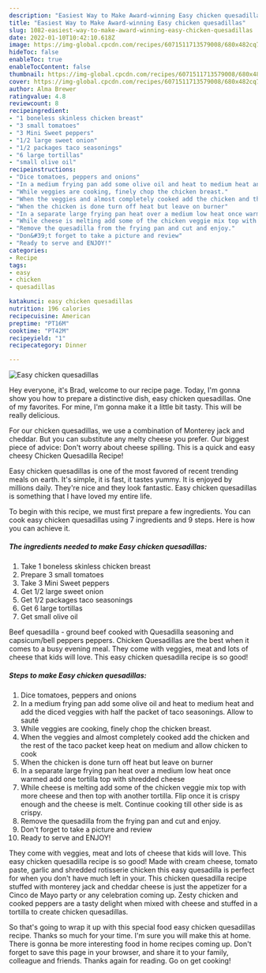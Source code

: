 ```yaml
---
description: "Easiest Way to Make Award-winning Easy chicken quesadillas"
title: "Easiest Way to Make Award-winning Easy chicken quesadillas"
slug: 1082-easiest-way-to-make-award-winning-easy-chicken-quesadillas
date: 2022-01-10T10:42:10.618Z
image: https://img-global.cpcdn.com/recipes/6071511713579008/680x482cq70/easy-chicken-quesadillas-recipe-main-photo.jpg
hideToc: false
enableToc: true
enableTocContent: false
thumbnail: https://img-global.cpcdn.com/recipes/6071511713579008/680x482cq70/easy-chicken-quesadillas-recipe-main-photo.jpg
cover: https://img-global.cpcdn.com/recipes/6071511713579008/680x482cq70/easy-chicken-quesadillas-recipe-main-photo.jpg
author: Alma Brewer
ratingvalue: 4.8
reviewcount: 8
recipeingredient:
- "1 boneless skinless chicken breast"
- "3 small tomatoes"
- "3 Mini Sweet peppers"
- "1/2 large sweet onion"
- "1/2 packages taco seasonings"
- "6 large tortillas"
- "small olive oil"
recipeinstructions:
- "Dice tomatoes, peppers and onions"
- "In a medium frying pan add some olive oil and heat to medium heat and add the diced veggies with half the packet of taco seasonings. Allow to sauté"
- "While veggies are cooking, finely chop the chicken breast."
- "When the veggies and almost completely cooked add the chicken and the rest of the taco packet keep heat on medium and allow chicken to cook"
- "When the chicken is done turn off heat but leave on burner"
- "In a separate large frying pan heat over a medium low heat once warmed add one tortilla top with shredded cheese"
- "While cheese is melting add some of the chicken veggie mix top with more cheese and then top with another tortilla. Flip once it is crispy enough and the cheese is melt. Continue cooking till other side is as crispy."
- "Remove the quesadilla from the frying pan and cut and enjoy."
- "Don&#39;t forget to take a picture and review"
- "Ready to serve and ENJOY!"
categories:
- Recipe
tags:
- easy
- chicken
- quesadillas

katakunci: easy chicken quesadillas 
nutrition: 196 calories
recipecuisine: American
preptime: "PT16M"
cooktime: "PT42M"
recipeyield: "1"
recipecategory: Dinner

---
```



![Easy chicken quesadillas](https://img-global.cpcdn.com/recipes/6071511713579008/680x482cq70/easy-chicken-quesadillas-recipe-main-photo.jpg)

Hey everyone, it's Brad, welcome to our recipe page. Today, I'm gonna show you how to prepare a distinctive dish, easy chicken quesadillas. One of my favorites. For mine, I'm gonna make it a little bit tasty. This will be really delicious.

For our chicken quesadillas, we use a combination of Monterey jack and cheddar. But you can substitute any melty cheese you prefer. Our biggest piece of advice: Don&#39;t worry about cheese spilling. This is a quick and easy cheesy Chicken Quesadilla Recipe!

Easy chicken quesadillas is one of the most favored of recent trending meals on earth. It's simple, it is fast, it tastes yummy. It is enjoyed by millions daily. They're nice and they look fantastic. Easy chicken quesadillas is something that I have loved my entire life.


To begin with this recipe, we must first prepare a few ingredients. You can cook easy chicken quesadillas using 7 ingredients and 9 steps. Here is how you can achieve it.

<!--inarticleads1-->

##### The ingredients needed to make Easy chicken quesadillas:

1. Take 1 boneless skinless chicken breast
1. Prepare 3 small tomatoes
1. Take 3 Mini Sweet peppers
1. Get 1/2 large sweet onion
1. Get 1/2 packages taco seasonings
1. Get 6 large tortillas
1. Get small olive oil


Beef quesadilla - ground beef cooked with Quesadilla seasoning and capsicum/bell peppers peppers. Chicken Quesadillas are the best when it comes to a busy evening meal. They come with veggies, meat and lots of cheese that kids will love. This easy chicken quesadilla recipe is so good! 

<!--inarticleads2-->

##### Steps to make Easy chicken quesadillas:

1. Dice tomatoes, peppers and onions
1. In a medium frying pan add some olive oil and heat to medium heat and add the diced veggies with half the packet of taco seasonings. Allow to sauté
1. While veggies are cooking, finely chop the chicken breast.
1. When the veggies and almost completely cooked add the chicken and the rest of the taco packet keep heat on medium and allow chicken to cook
1. When the chicken is done turn off heat but leave on burner
1. In a separate large frying pan heat over a medium low heat once warmed add one tortilla top with shredded cheese
1. While cheese is melting add some of the chicken veggie mix top with more cheese and then top with another tortilla. Flip once it is crispy enough and the cheese is melt. Continue cooking till other side is as crispy.
1. Remove the quesadilla from the frying pan and cut and enjoy.
1. Don&#39;t forget to take a picture and review
1. Ready to serve and ENJOY!

They come with veggies, meat and lots of cheese that kids will love. This easy chicken quesadilla recipe is so good! Made with cream cheese, tomato paste, garlic and shredded rotisserie chicken this easy quesadilla is perfect for when you don&#39;t have much left in your. This chicken quesadilla recipe stuffed with monterey jack and cheddar cheese is just the appetizer for a Cinco de Mayo party or any celebration coming up. Zesty chicken and cooked peppers are a tasty delight when mixed with cheese and stuffed in a tortilla to create chicken quesadillas. 

So that's going to wrap it up with this special food easy chicken quesadillas recipe. Thanks so much for your time. I'm sure you will make this at home. There is gonna be more interesting food in home recipes coming up. Don't forget to save this page in your browser, and share it to your family, colleague and friends. Thanks again for reading. Go on get cooking!
